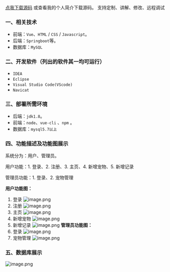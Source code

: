 [点我下载源码](https://www.oneprosol.com/detail/1faeeb67a0b848d5a191946c16490378) 
或查看我的个人简介下载源码。
支持定制、讲解、修改、远程调试

### 一、相关技术

- 前端：`Vue`、`HTML` / `CSS` / `Javascript`。
- 后端：`Springboot`等。
- 数据库：`MySQL`

### 二、开发软件（列出的软件其一均可运行）

- `IDEA`
- `Eclipse`
- `Visual Studio Code(VScode)`
- `Navicat`

### 三、部署所需环境

- 后端：`jdk1.8`。
- 前端：`node`、`vue-cli` 、`npm`  。
- 数据库：`mysql5.7以上`

### 四、功能描述及功能图展示

系统分为：用户、管理员。

用户功能：1. 登录、2. 注册、3. 主页、4. 新增宠物、5. 新增记录

管理员功能：1. 登录、2. 宠物管理

**用户功能图：**

1. 登录
   ![image.png](https://pic.picprosol.com/user_upload/1ca4a16527164fbdbe5588f4023765f3/2024-12-06%2013:12:07_image.png)
2. 注册
   ![image.png](https://pic.picprosol.com/user_upload/1ca4a16527164fbdbe5588f4023765f3/2024-12-06%2013:12:11_image.png)
3. 主页
   ![image.png](https://pic.picprosol.com/user_upload/1ca4a16527164fbdbe5588f4023765f3/2024-12-06%2013:12:21_image.png)
4. 新增宠物
   ![image.png](https://pic.picprosol.com/user_upload/1ca4a16527164fbdbe5588f4023765f3/2024-12-06%2013:12:40_image.png)
5. 新增记录
   ![image.png](https://pic.picprosol.com/user_upload/1ca4a16527164fbdbe5588f4023765f3/2024-12-06%2013:12:48_image.png)
   **管理员功能图：**
6. 登录
   ![image.png](https://pic.picprosol.com/user_upload/1ca4a16527164fbdbe5588f4023765f3/2024-12-06%2013:12:58_image.png)
7. 宠物管理
   ![image.png](https://pic.picprosol.com/user_upload/1ca4a16527164fbdbe5588f4023765f3/2024-12-06%2013:13:04_image.png)

### 五、数据库展示

![image.png](https://pic.picprosol.com/user_upload/1ca4a16527164fbdbe5588f4023765f3/2024-12-06%2013:13:51_image.png)


